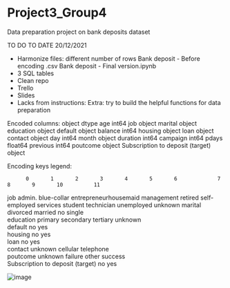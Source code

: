 # Project3_Group4
Data preparation project on bank deposits dataset

TO DO TO DATE 20/12/2021
- Harmonize files: different number of rows 
      Bank deposit - Before encoding .csv
      Bank deposit - Final version.ipynb
- 3 SQL tables
- Clean repo
- Trello
- Slides
- Lacks from instructions: Extra: try to build the helpful functions for data preparation

Encoded columns: object dtype
age                                   int64
job                                  object
marital                              object
education                            object
default                              object
balance                               int64
housing                              object
loan                                 object
contact                              object
day                                   int64
month                                object
duration                              int64
campaign                              int64
pdays                               float64
previous                              int64
poutcome                             object
Subscription to deposit (target)     object

Encoding keys legend:

	      0	      1	      2	      3	      4	      5	      6	            7	      8	      9	      10	      11
job	      admin.	blue-collar	entrepreneurhousemaid	management	retired	self-employed	services	student	technician	unemployed	unknown
marital	divorced	married	no	      single								
education	primary	secondary	tertiary	unknown								
default	no	      yes										
housing	no	      yes										
loan	no	yes										
contact	unknown	cellular	telephone									
poutcome	unknown	failure	other	      success								
Subscription
to deposit 
(target)	no	      yes

![image](https://user-images.githubusercontent.com/93386700/146784030-76bebe18-c56e-411e-8b7c-0b79f9d4bc5d.png)
